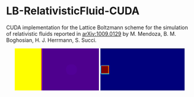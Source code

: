 # LB-RelativisticFluid-CUDA
CUDA implementation for the Lattice Boltzmann scheme for the simulation of relativistic fluids reported in [arXiv:1009.0129](arXiv:1009.0129) by M. Mendoza, B. M. Boghosian, H. J. Herrmann, S. Succi.
<p align="center">
<img src="riemann_quark_gluon.gif" height="45%" width="45%"> <img src="jet.gif" height="45%" width="45%">
</p>

